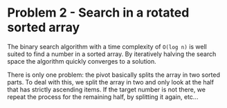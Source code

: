 # Problem 2 - Search in a rotated sorted array

The binary search algorithm with a time complexity of `O(log n)` is well suited
to find a number in a sorted array. By iteratively halving the search space
the algorithm quickly converges to a solution.

There is only one problem: the pivot basically splits the array in two sorted
parts. To deal with this, we split the array in two and only look at the half
that has strictly ascending items. If the target number is not there, we repeat
the process for the remaining half, by splitting it again, etc...
